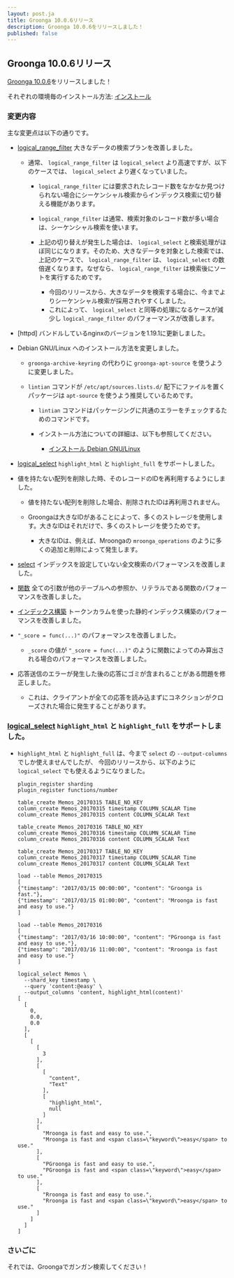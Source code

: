 ```yaml
---
layout: post.ja
title: Groonga 10.0.6リリース
description: Groonga 10.0.6をリリースしました！
published: false
---
```


## Groonga 10.0.6リリース

[Groonga 10.0.6](/ja/docs/news.html#release-10-0-6)をリリースしました！

それぞれの環境毎のインストール方法: [インストール](/ja/docs/install.html)

### 変更内容

主な変更点は以下の通りです。

* [logical_range_filter](/ja/docs/reference/commands/logical_range_filter.html) 大きなデータの検索プランを改善しました。

  * 通常、 ``logical_range_filter`` は ``logical_select`` より高速ですが、以下のケースでは、 ``logical_select`` より遅くなっていました。
    * ``logical_range_filter`` には要求されたレコード数をなかなか見つけられない場合にシーケンシャル検索からインデックス検索に切り替える機能があります。
    * ``logical_range_filter`` は通常、検索対象のレコード数が多い場合は、シーケンシャル検索を使います。
    * 上記の切り替えが発生した場合は、 ``logical_select`` と検索処理がほぼ同じになります。そのため、大きなデータを対象とした検索では、上記のケースで、 ``logical_range_filter`` は、 ``logical_select`` の数倍遅くなります。なぜなら、 ``logical_range_filter`` は検索後にソートを実行するためです。

      * 今回のリリースから、大きなデータを検索する場合に、今までよりシーケンシャル検索が採用されやすくしました。
      * これによって、 ``logical_select`` と同等の処理になるケースが減少し ``logical_range_filter`` のパフォーマンスが改善します。

* [httpd] バンドルしているnginxのバージョンを1.19.1に更新しました。

* Debian GNU/Linux へのインストール方法を変更しました。

  * ``groonga-archive-keyring`` の代わりに ``groonga-apt-source`` を使うように変更しました。
  * ``lintian`` コマンドが ``/etc/apt/sources.lists.d/`` 配下にファイルを置くパッケージは ``apt-source`` を使うよう推奨しているためです。

    * ``lintian`` コマンドはパッケージングに共通のエラーをチェックするためのコマンドです。
    * インストール方法についての詳細は、以下も参照してください。

        * [インストール Debian GNU/Linux](/ja/docs/install/debian.html)

* [logical_select](/ja/docs/reference/commands/logical_select.html) ``highlight_html`` と ``highlight_full`` をサポートしました。

* 値を持たない配列を削除した時、そのレコードのIDを再利用するようにしました。

  * 値を持たない配列を削除した場合、削除されたIDは再利用されません。
  * Groongaは大きなIDがあることによって、多くのストレージを使用します。大きなIDはそれだけで、多くのストレージを使うためです。

    * 大きなIDは、例えば、Mroongaの ``mroonga_operations`` のように多くの追加と削除によって発生します。

* [select](/ja/docs/reference/commands/select.html) インデックスを設定していない全文検索のパフォーマンスを改善しました。

* [関数](/ja/docs/reference/function.html) 全ての引数が他のテーブルへの参照か、リテラルである関数のパフォーマンスを改善しました。

* [インデックス構築](/ja/docs/reference/indexing.html) トークンカラムを使った静的インデックス構築のパフォーマンスを改善しました。

* ``"_score = func(...)"`` のパフォーマンスを改善しました。

  * ``_score`` の値が ``"_score = func(...)"`` のように関数によってのみ算出される場合のパフォーマンスを改善しました。

* 応答送信のエラーが発生した後の応答にゴミが含まれることがある問題を修正しました。

  * これは、クライアントが全ての応答を読み込まずにコネクションがクローズされた場合に発生することがあります。

### [logical_select](/ja/docs/reference/commands/logical_select.html) ``highlight_html`` と ``highlight_full`` をサポートしました。

  * ``highlight_html`` と ``highlight_full`` は、今まで ``select`` の  ``--output-columns`` でしか使えませんでしたが、
    今回のリリースから、以下のように ``logical_select`` でも使えるようになりました。

    ```
    plugin_register sharding
    plugin_register functions/number

    table_create Memos_20170315 TABLE_NO_KEY
    column_create Memos_20170315 timestamp COLUMN_SCALAR Time
    column_create Memos_20170315 content COLUMN_SCALAR Text

    table_create Memos_20170316 TABLE_NO_KEY
    column_create Memos_20170316 timestamp COLUMN_SCALAR Time
    column_create Memos_20170316 content COLUMN_SCALAR Text

    table_create Memos_20170317 TABLE_NO_KEY
    column_create Memos_20170317 timestamp COLUMN_SCALAR Time
    column_create Memos_20170317 content COLUMN_SCALAR Text

    load --table Memos_20170315
    [
    {"timestamp": "2017/03/15 00:00:00", "content": "Groonga is fast."},
    {"timestamp": "2017/03/15 01:00:00", "content": "Mroonga is fast and easy to use."}
    ]

    load --table Memos_20170316
    [
    {"timestamp": "2017/03/16 10:00:00", "content": "PGroonga is fast and easy to use."},
    {"timestamp": "2017/03/16 11:00:00", "content": "Rroonga is fast and easy to use."}
    ]

    logical_select Memos \
      --shard_key timestamp \
      --query 'content:@easy' \
      --output_columns 'content, highlight_html(content)'
    [
      [
        0,
        0.0,
        0.0
      ],
      [
        [
          [
            3
          ],
          [
            [
              "content",
              "Text"
            ],
            [
              "highlight_html",
              null
            ]
          ],
          [
            "Mroonga is fast and easy to use.",
            "Mroonga is fast and <span class=\"keyword\">easy</span> to use."
          ],
          [
            "PGroonga is fast and easy to use.",
            "PGroonga is fast and <span class=\"keyword\">easy</span> to use."
          ],
          [
            "Rroonga is fast and easy to use.",
            "Rroonga is fast and <span class=\"keyword\">easy</span> to use."
          ]
        ]
      ]
    ]
    ```

### さいごに

それでは、Groongaでガンガン検索してください！
